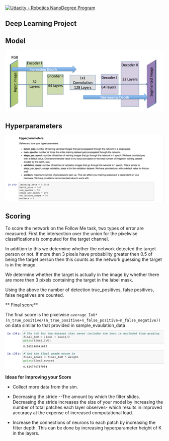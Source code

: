 [![Udacity - Robotics NanoDegree Program](https://s3-us-west-1.amazonaws.com/udacity-robotics/Extra+Images/RoboND_flag.png)](https://www.udacity.com/robotics)

## Deep Learning Project ##

## Model ##
![image1](model.png)
## Hyperparameters ##
![image2](hyperparam.png)

## Scoring ##

To score the network on the Follow Me task, two types of error are measured. First the intersection over the union for the pixelwise classifications is computed for the target channel. 

In addition to this we determine whether the network detected the target person or not. If more then 3 pixels have probability greater then 0.5 of being the target person then this counts as the network guessing the target is in the image. 

We determine whether the target is actually in the image by whether there are more then 3 pixels containing the target in the label mask. 

Using the above the number of detection true_positives, false positives, false negatives are counted. 

** Final score**

The final score is the pixelwise `average_IoU*(n_true_positive/(n_true_positive+n_false_positive+n_false_negative))` on data similar to that provided in sample_evaulation_data
![image3](final_score.png)


**Ideas for Improving your Score**

* Collect more data from the sim. 

* Decreasing the stride --The amount by which the filter slides. Decreasing the stride increases the size of your model by increasing the number of total patches each layer observes- which results in improved accuracy at the expense of increased computational load.

* Increase the connections of neurons to each patch by increasing the filter depth.  This can be done by increasing hyperparameter height of K in the layers.





